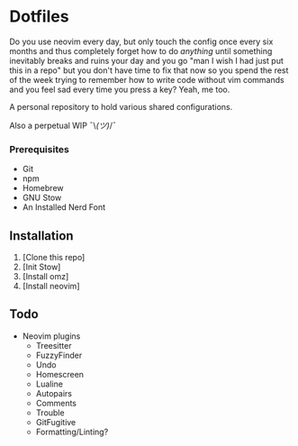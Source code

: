 # Dotfiles

Do you use neovim every day, but only touch the config once every six months and thus completely forget how to do _anything_ until something inevitably breaks and ruins your day and you go "man I wish I had just put this in a repo" but you don't have time to fix that now so you spend the rest of the week trying to remember how to write code without vim commands and you feel sad every time you press a key? Yeah, me too.

A personal repository to hold various shared configurations.

Also a perpetual WIP ¯\\_(ツ)_/¯

### Prerequisites
- Git
- npm
- Homebrew
- GNU Stow
- An Installed Nerd Font

## Installation
1. [Clone this repo]
1. [Init Stow]
1. [Install omz]
1. [Install neovim]

## Todo
- Neovim plugins
  - Treesitter
  - FuzzyFinder
  - Undo
  - Homescreen
  - Lualine
  - Autopairs
  - Comments
  - Trouble
  - GitFugitive
  - Formatting/Linting?
